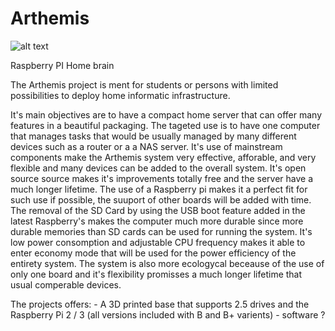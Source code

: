 # Arthemis

![alt text](https://raw.githubusercontent.com/Fray2000/Arthemis/pictures/arthemis.png)

Raspberry PI Home brain

The Arthemis project is ment for students or persons with limited possibilities to deploy home informatic infrastructure.

It's main objectives are to have a compact home server that can offer many features in a beautiful packaging. The tageted use is to have one computer that manages tasks that would be usually managed by many different devices such as a router or a a NAS server. It's use of mainstream components make the Arthemis system very effective, afforable, and very flexible and many devices can be added to the overall system. 
It's open source source makes it's improvements totally free and the server have a much longer lifetime. The use of a Raspberry pi makes it a perfect fit for such use if possible, the suuport of other boards will be added with time. The removal of the SD Card by using the USB boot feature added in the latest Raspberry's makes the computer much more durable since more durable memories than SD cards can be used for running the system. It's low power consomption and adjustable CPU frequency makes it able to enter economy mode that will be used for the power efficiency of the entirety system. 
The system is also more ecologycal beceause of the use of only one board and it's flexibility promisses a much longer lifetime that usual comperable devices.

The projects offers:
                  - A 3D printed base that supports 2.5 drives and the Raspberry Pi 2 / 3 (all versions included with B and B+ varients)
                  - software ?
